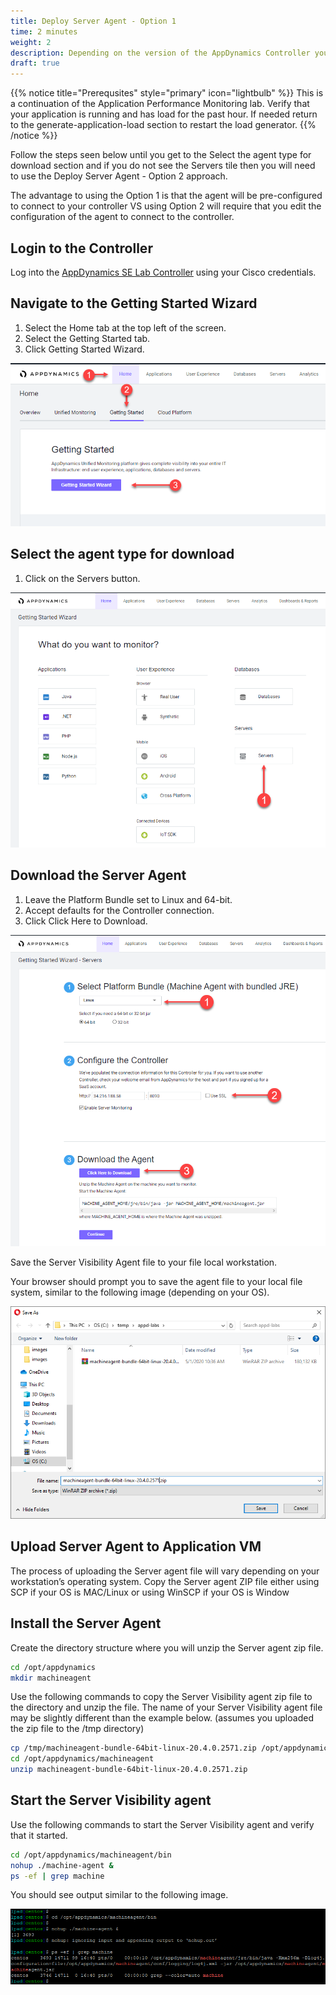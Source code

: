 ```yaml
---
title: Deploy Server Agent - Option 1
time: 2 minutes
weight: 2
description: Depending on the version of the AppDynamics Controller you are using, you may or may not be able download the Server Visibility agent from the Controller as shown here for Option 1.
draft: true
---
```


{{% notice title="Prerequsites" style="primary"  icon="lightbulb" %}}
This is a continuation of the Application Performance Monitoring lab. Verify that your application is running and has load for the past hour. If needed return to the generate-application-load section to restart the load generator. 
{{% /notice %}}

Follow the steps seen below until you get to the Select the agent type for download section and if you do not see the Servers tile then you will need to use the Deploy Server Agent - Option 2 approach.

The advantage to using the Option 1 is that the agent will be pre-configured to connect to your controller VS using Option 2 will require that you edit the configuration of the agent to connect to the controller.

## Login to the Controller
Log into the [AppDynamics SE Lab Controller](https://se-lab.saas.appdynamics.com/controller/) using your Cisco credentials.

## Navigate to the Getting Started Wizard

1. Select the Home tab at the top left of the screen.
2. Select the Getting Started tab.
3. Click Getting Started Wizard.

![Download Wizard](images/download-wizard-01.png)

## Select the agent type for download

1. Click on the Servers button.

![Servers](images/download-wizard-02.png)

## Download the Server Agent

1. Leave the Platform Bundle set to Linux and 64-bit.
2. Accept defaults for the Controller connection.
2. Click Click Here to Download.

![Download](images/download-wizard-03.png)

Save the Server Visibility Agent file to your file local workstation.

Your browser should prompt you to save the agent file to your local file system, similar to the following image (depending on your OS).

![Save Download](images/download-wizard-04.png)

## Upload Server Agent to Application VM

The process of uploading the Server agent file will vary depending on your workstation’s operating system. Copy the Server agent ZIP file either using SCP if your OS is MAC/Linux or using WinSCP if your OS is Window

## Install the Server Agent

Create the directory structure where you will unzip the Server agent zip file.

```bash
cd /opt/appdynamics
mkdir machineagent
```

Use the following commands to copy the Server Visibility agent zip file to the directory and unzip the file. The name of your Server Visibility agent file may be slightly different than the example below. (assumes you uploaded the zip file to the /tmp directory)

```bash
cp /tmp/machineagent-bundle-64bit-linux-20.4.0.2571.zip /opt/appdynamics/machineagent/
cd /opt/appdynamics/machineagent
unzip machineagent-bundle-64bit-linux-20.4.0.2571.zip
```

## Start the Server Visibility agent

Use the following commands to start the Server Visibility agent and verify that it started.

```bash
cd /opt/appdynamics/machineagent/bin
nohup ./machine-agent &
ps -ef | grep machine
``` 

You should see output similar to the following image.

![Install](images/svm-install-01.png)

